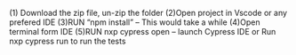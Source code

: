(1) Download the zip file, un-zip the folder
(2)Open project in Vscode or any prefered IDE
(3)RUN “npm install” – This would take a while
(4)Open terminal form IDE
(5)RUN nxp cypress open – launch Cypress IDE
or
Run nxp cypress run to run the tests
